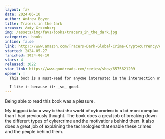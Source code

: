 ```yaml
---
layout: fav
date: 2024-06-10
author: Andrew Boyer
title: Tracers in the Dark
creator: Andy Greenberg
img: /assets/img/favs/books/tracers_in_the_dark.jpg
categories: books
inline: false
link: https://www.amazon.com/Tracers-Dark-Global-Crime-Cryptocurrency/dp/0385548095
started: 2024-05-27
finished: 2024-06-10
stars: 4
released: 2022
star_link: https://www.goodreads.com/review/show/6575621209
opener: |
  This book is a must-read for anyone interested in the intersection of technology and crime. Andy Greenberg does a fantastic job of weaving together the stories of the people behind the world's most notorious hacks and the technologies that enable them. The book is a thrilling read that will keep you on the edge of your seat from start to finish.

  I like it because its _so_ good.
---
```


Being able to read this book was a pleasure.

My biggest take a way is that the world of cybercrime is a lot more complex than I had previously thought. The book does a great job of breaking down the different types of cybercrime and the motivations behind them. It also does a great job of explaining the technologies that enable these crimes and the people behind them.

